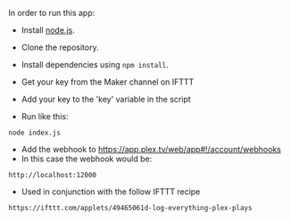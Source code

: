 In order to run this app:

- Install [node.js](https://nodejs.org/en/).
- Clone the repository.
- Install dependencies using `npm install`.
- Get your key from the Maker channel on IFTTT
- Add your key to the 'key' variable in the script

- Run like this:

 ```
 node index.js
 ```

- Add the webhook to https://app.plex.tv/web/app#!/account/webhooks
- In this case the webhook would be:
```
http://localhost:12000
```

- Used in conjunction with the follow IFTTT recipe
```
https://ifttt.com/applets/49465061d-log-everything-plex-plays
```
